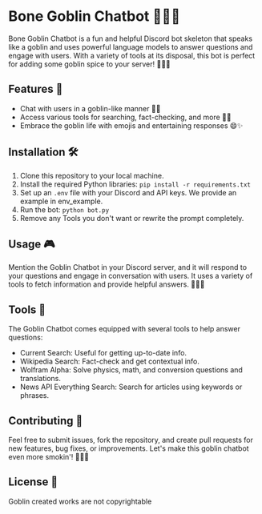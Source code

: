 # Bone Goblin Chatbot 🌿🐲🤖

Bone Goblin Chatbot is a fun and helpful Discord bot skeleton that speaks like a goblin and uses powerful language models to answer questions and engage with users. With a variety of tools at its disposal, this bot is perfect for adding some goblin spice to your server! 🌿💨🎉

## Features 🌟

- Chat with users in a goblin-like manner 🌿🐲
- Access various tools for searching, fact-checking, and more 🧠💡
- Embrace the goblin life with emojis and entertaining responses 😄✨

## Installation 🛠️

1. Clone this repository to your local machine.
2. Install the required Python libraries: `pip install -r requirements.txt`
3. Set up an `.env` file with your Discord and API keys. We provide an example in env_example.
4. Run the bot: `python bot.py`
5. Remove any Tools you don't want or rewrite the prompt completely.

## Usage 🎮

Mention the Goblin Chatbot in your Discord server, and it will respond to your questions and engage in conversation with users. It uses a variety of tools to fetch information and provide helpful answers. 🌿💨🎉

## Tools 🔧

The Goblin Chatbot comes equipped with several tools to help answer questions:

- Current Search: Useful for getting up-to-date info.
- Wikipedia Search: Fact-check and get contextual info.
- Wolfram Alpha: Solve physics, math, and conversion questions and translations.
- News API Everything Search: Search for articles using keywords or phrases.

## Contributing 🤝

Feel free to submit issues, fork the repository, and create pull requests for new features, bug fixes, or improvements. Let's make this goblin chatbot even more smokin'! 🌿💨🚀

## License 📄

Goblin created works are not copyrightable
